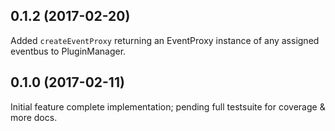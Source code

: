 ## 0.1.2 (2017-02-20)
Added `createEventProxy` returning an EventProxy instance of any assigned eventbus to PluginManager.

## 0.1.0 (2017-02-11)
Initial feature complete implementation; pending full testsuite for coverage & more docs.
